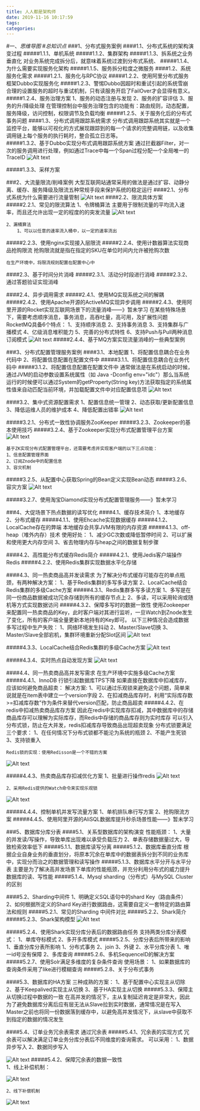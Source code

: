 ```yaml
---
title: 人人都是架构师
date: 2019-11-16 10:17:59
tags: 
categories: 
---
```

#一、*思维导图*
#*总知识点*
###1、分布式服务案例
####1.1、分布式系统的架构演变过程
#####1.1.1、单机系统
#####1.1.2、集群架构
#####1.1.3、拆系统之业务垂直化
	对业务系统完成拆分后，就意味着系统过渡到分布式系统、
#####1.1.4、为什么需要实现服务化架构
#####1.1.5、服务拆分粒度之微服务
####1.2、系统服务化需求
#####1.2.1、服务化与RPC协议
#####1.2.2、使用阿里分布式服务框架Dubbo实现服务化
#####1.2.3、警惕Dubbo因超时和重试引起的系统雪崩
	合理的设置服务的超时与重试机制，只有读服务开启了FailOver才会显得有意义。
#####1.2.4、服务治理方案
	1、服务的动态注册与发现
	2、服务的扩容评估
	3、服务的升/降级处理
	在管理控制台中服务治理包含的功能有：路由规则，动态配置，服务降级，访问控制，权限调节及负载均衡
#####1.2.5、关于服务化后的分布式事务问题
####1.3、分布式调用跟踪系统需求
	分布式调用跟踪系统其实就是一个监控平台，能够以可视化的方式展现跟踪到的每一个请求的完整调用链，以及收集调用链上每个服务的执行耗时，整合孤立日志等。	
#####1.3.2、基于Dubbo实现分布式调用跟踪系统方案
	通过拦截器Filter，对一次的服务调用进行处理，例如通过Trace中每一个Span过程分配一个全局唯一的TraceID
![Alt text](./1565512968579.png)

#####1.3.3、采样方案

###2、大流量限流/削峰案例
	大型互联网站通常采用的做法是通过扩容、动静分离、缓存、服务降级及限流五种常规手段来保护系统的稳定运行
####2.1、分布式系统为什么需要进行流量管制
![Alt text](./1565512998306.png)
####2.2、限流具体方案
#####2.2.1、常见的限流算法
	1、令牌桶算法
		主要用于限制流量的平均流入速率，而且还允许出现一定的程度的的突发流量
![Alt text](./1565575305553.png)

	2、漏桶算法
		1、可以以任意的速率流入桶中，以一定的速率流出
#####2.2.3、使用nginx实现接入层限流
#####2.2.4、使用计数器算法实现商品抢购限流
	抢购限流就是指在指定的SKU在单位时间内允许被抢购次数

	在生产环境中，将限流规则配置在配置中心中
	
####2.3、基于时间分片消峰
#####2.3.1、活动分时段进行消峰
#####2.3.2、通过答题验证实现消峰

####2.4、异步调用需求
#####2.4.1、使用MQ实现系统之间的解耦
#####2.4.2、使用Apache开源的ActiveMQ实现异步调用
#####2.4.3、使用阿里开源的Rocket实现互联网场景下的流量消峰——》暂未学习
	在某些特殊场景下，需要考虑顺序消息，事务消息，高吞吐量，高可用，及扩展性问题
	RocketMQ具备6个特点：
	1、支持顺序消息
	2、支持事务消息
	3、支持集群与广播模式
	4、亿级消息堆积能力
	5、完善的分布式特性
	6、支持Push与Pull两种消息订阅模式
![Alt text](./1565578609698.png)
#####2.4.4、基于MQ方案实现流量消峰的一些典型案例

###3、分布式配置管理服务案例
####3.1、本地配置
	1、将配置信息耦合在业务代码中
	2、将配置信息配置在配置文件中
#####3.1.1、将配置信息耦合在业务代码中
#####3.1.2、将配置信息配置在配置文件中
	通常做法是在系统启动的时候，通过JVM的启动参数设置系统属性（如 Java -Dconfig env="idc"）那么当系统运行的时候便可以通过System的getProperty(String key)方法获取指定的系统属性值来自动匹配当前环境，并加载配置文件中对应配置信息项
![Alt text](./1565580180524.png)

####3.2、集中式资源配置需求
	1、配置信息统一管理
	2、动态获取/更新配置信息
	3、降低运维人员的维护成本
	4、降低配置出错率
![Alt text](./1565580787867.png)


#####3.2.1、分布式一致性协调服务ZooKeeper
#####3.2.3、Zookeeper的基本使用技巧
#####3.2.4、基于Zookeeper实现分布式配置管理平台方案
![Alt text](./1565592379068.png)

	基于ZK实现分布式配置管理平台，还需要考虑并实现客户端的以下三点功能：
	1、信息配置管理界面
	2、订阅Znode中的配置信息
	3、容灾机制

#####3.2.5、从配置中心获取Spring的Bean定义实现Bean动态
#####3.2.6、容灾方案
![Alt text](./1565593350590.png)

	
#####3.2.7、使用淘宝Diamond实现分布式配置管理服务——》暂未学习

###4、大促场景下热点数据的读写优化
####4.1、缓存技术简介
	1、本地缓存
	2、分布式缓存
#####4.1.1、使用Ehcache实现数据缓存
#####4.1.2、LocalCache存在的弊端
	本地缓存会共享JVM有限的内存资源
#####4.1.3、off-heap（堆外内存）技术
	使用好处：
	1、减少GC次数或降低暂停时间
	2、可以扩展和使用更大内存空间
	3、省去物理内存与heap之间的数据复制步骤

####4.2、高性能分布式缓存Redis简介
#####4.2.1、使用Jedis客户端操作Redis
#####4.2.2、使用Redis集群实现数据水平化存储

####4.3、同一热卖商品高并发读需求
	为了解决分布式缓存可能存在的单点瓶颈，有两种解决方案：
	1、基于Redis集群的多写多读方案
	2、LocalCache结合Redis集群的多级Cache方案
#####4.3.1、Redis集群多写多读方案
	1、多写是在同一份商品数据被成功冗余存储到所有的缓存节点上
	2、多读，可以采用轮询或随机等方式实现数据访问
#####4.3.2、保障多写时的数据一致性
	使用Zookeeper来配置同一热卖商品的Key，此时客户端对其进行监听，一旦Watch到Znode发生了变化，所有的客户端全量更新本地持有的Key即可。
	以下三种情况会造成数据多写过程中生产失败：
	1、网络环境发生抖动
	2、Master/Slave切换
	3、Master/Slave全部宕机，集群环境重新分配Slot区间
![Alt text](./1565599730930.png)

#####4.3.3、LocalCache结合Redis集群的多级Cache方案
![Alt text](./1565600031590.png)

	
#####4.3.4、实时热点自动发现方案
![Alt text](./1565600256230.png)


####4.4、同一热卖商品高并发写需求
	在生产环境中实施多级Cache方案
#####4.4.1、InnoDB 行锁引起数据库TPS下降
	如果直接在数据库中扣减库存，应该如何避免商品超卖：
	解决方案:
		1、可以通过乐观锁来避免这个问题，简单来说就是在item表中建立一个version字段
		2、在扣减商品库存时，利用“实际库存数>=扣减库存数”作为条件来替代version匹配，防止商品超卖
#####4.4.2、在redis中扣减热卖商品库存方案
	因此在redis中实现库存扣减，其中数据库中的存储商品库存可以理解为实际库存，而Redis中存储的商品库存则为实时库存
	可以引入分布式锁，防止在大并发，redis扣减库存导致商品出现超卖现象
	分布式锁要满足三个要求：
	1、在任何情况下分布式锁都不能沦为系统的瓶颈
	2、不能产生死锁
	3、支持锁重入
	
	Redis锁的实现：使用Redisson是一个不错的方案
![Alt text](./1565603518809.png)


#####4.4.3、热卖商品库存扣减优化方案
	1、批量进行操作redis
![Alt text](./1565603725475.png)


	2、采用Redis提供的Watch命令来实现乐观锁
![Alt text](./1565603883153.png)


#####4.4.4、控制单机并发写流量方案
	1、单机排队串行写方案
	2、抢购限流方案
#####4.4.5、使用阿里开源的AliSQL数据库提升秒杀场景性能——》暂未学习


###5、数据库分库分表
####5.1、关系型数据库的架构演变
	性能瓶颈：
	1、大量的并发读/写操作，导致单库出现难以承受负载压力
	2、单表存储数据量过大，导致检索效率低下
#####5.1.1、数据库读写分离
#####5.1.2、数据库垂直分库
	根据企业自身业务的垂直划分，将原本冗余在单库中的数据表拆分到不同的业务库中，实现分而治之的数据管理和读写操作
#####5.1.3、数据库水平分开与水平分表
	主要是为了解决高并发场景下单库的性能瓶颈，并充分利用分布式的威力提升数据库的读、写性能
#####5.1.4、Mysql sharding（分布式）与MySQL Cluster的区别

####5.2、Sharding中间件
	1、明确定义SQL语句中的shard Key（路由条件）
	2、如何根据所定义的Shard Key进行数据路由，这需要自定义一套特定的路由算法和规则
#####5.2.1、常见的Sharding 中间件对比
#####5.2.2、Shark简介
#####5.2.3、Shark架构模型
![Alt text](./1565666215066.png)

#####5.2.4、使用Shark实现分库分表后的数据路由任务
	支持两类分库分表模式：
	1、单库夺标模式
	2、多开多库模式
#####5.2.5、分库分表后所带来的影响
	1、垂直分库分表所影响
		1、分布式事务  2、join 3、外键
	2、水平分库分表
		1、唯一id号没有保障
		2、多库查询
#####5.2.6、多机SequenceID的解决方案
#####5.2.7、使用Solr满足多维度的复杂条件查询
	使用场景：
	1、如果数据库的查询条件采用了like进行模糊查询
#####5.2.8、关于分布式事务


####5.3、数据库的HA方案
	三种成熟的方案：
	1、基于配置中心实现主从切除
	2、基于Keepalived实现主从切换
	3、基于HA实现主从切换
#####5.3.3、保障主从切换过程中数据的一致
	在高并发的情况下，主从复制延迟肯定是非常大，因此为了避免数据库分离后应有层无法从Slave拉到实时数据，通常情况是在写入Master之前也将同一份数据落到缓存中，以避免高并发情况下，从slave中获取不到指定的数据的情况发生

####5.4、订单业务冗余表需求
	通过冗余表
#####5.4.1、冗余表的实现方式
	冗余表可以解决满足订单业务分库分表后不同维度的查询需求。
	可以采用：
	1、数据异步写入
	2、数据同步写入

![Alt text](./1565669062468.png)
#####5.4.2、保障冗余表的数据一致性	
	1、线上补偿机制：

![Alt text](./1565669297014.png)

	2、线下补偿机制
![Alt text](./1565676604487.png)

